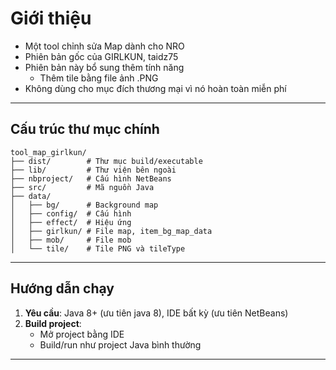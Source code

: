 # Giới thiệu
- Một tool chỉnh sửa Map dành cho NRO
- Phiên bản gốc của GIRLKUN, taidz75
- Phiên bản này bổ sung thêm tính năng
    + Thêm tile bằng file ảnh .PNG
- Không dùng cho mục đích thương mại vì nó hoàn toàn miễn phí

---------------------------

## Cấu trúc thư mục chính
```text
tool_map_girlkun/
├── dist/        # Thư mục build/executable
├── lib/         # Thư viện bên ngoài
├── nbproject/   # Cấu hình NetBeans
├── src/         # Mã nguồn Java
├── data/
│   ├── bg/      # Background map
│   ├── config/  # Cấu hình
│   ├── effect/  # Hiệu ứng
│   ├── girlkun/ # File map, item_bg_map_data
│   ├── mob/     # File mob
│   └── tile/    # Tile PNG và tileType
```
--------------------------

## Hướng dẫn chạy

1. **Yêu cầu**: Java 8+ (ưu tiên java 8), IDE bất kỳ (ưu tiên NetBeans)
2. **Build project**:
   - Mở project bằng IDE
   - Build/run như project Java bình thường

---



